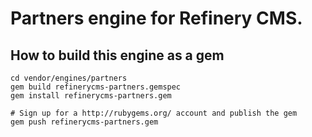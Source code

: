 # Partners engine for Refinery CMS.

## How to build this engine as a gem

    cd vendor/engines/partners
    gem build refinerycms-partners.gemspec
    gem install refinerycms-partners.gem
    
    # Sign up for a http://rubygems.org/ account and publish the gem
    gem push refinerycms-partners.gem